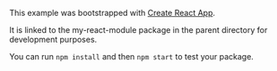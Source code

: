This example was bootstrapped with [Create React App](https://github.com/facebook/create-react-app).

It is linked to the my-react-module package in the parent directory for development purposes.

You can run `npm install` and then `npm start` to test your package.
